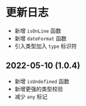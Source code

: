# 更新日志

- 新增 `isOnLine` 函数
- 新增 `dateFormat` 函数
- 引入类型加入 `type` 标识符

## 2022-05-10 (1.0.4)

- 新增 `isUndefined` 函数
- 新增更强的类型校验
- 减少 `any` 标记
